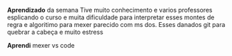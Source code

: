**Aprendizado** da semana 
Tive muito conhecimento e varios professores esplicando o curso e muita dificuldade para interpretar esses montes de regra e algoritimo para mexer parecido com ms dos.
Esses danados git para quebrar a cabeça e muito estress

**Aprendi** mexer vs code
